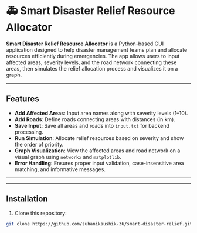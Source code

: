 # 🚑 Smart Disaster Relief Resource Allocator

**Smart Disaster Relief Resource Allocator** is a Python-based GUI application designed to help disaster management teams plan and allocate resources efficiently during emergencies. The app allows users to input affected areas, severity levels, and the road network connecting these areas, then simulates the relief allocation process and visualizes it on a graph.

---

## Features

- **Add Affected Areas**: Input area names along with severity levels (1–10).  
- **Add Roads**: Define roads connecting areas with distances (in km).  
- **Save Input**: Save all areas and roads into `input.txt` for backend processing.  
- **Run Simulation**: Allocate relief resources based on severity and show the order of priority.  
- **Graph Visualization**: View the affected areas and road network on a visual graph using `networkx` and `matplotlib`.  
- **Error Handling**: Ensures proper input validation, case-insensitive area matching, and informative messages.

---



---

## Installation

1. Clone this repository:

```bash
git clone https://github.com/suhanikaushik-36/smart-disaster-relief.git

